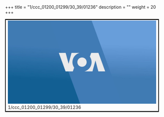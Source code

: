 +++
title = "1/ccc_01200_01299/30_39/01236"
description = ""
weight = 20
+++

<table style="border:2px solid black;max-width:800px;max-height:800px;" 
><tr><td>
<img class="center-fit-jpg"
src="/jpg_/aaa_20190430_NxaOmWaI8sI_01235.jpg">
1/ccc_01200_01299/30_39/01236
</img></td></tr></table>
